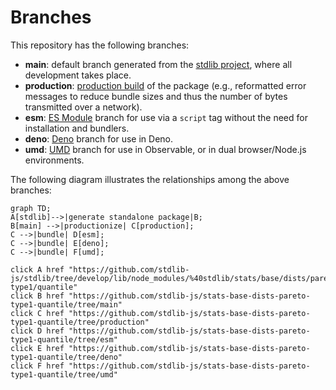 <!--

@license Apache-2.0

Copyright (c) 2022 The Stdlib Authors.

Licensed under the Apache License, Version 2.0 (the "License");
you may not use this file except in compliance with the License.
You may obtain a copy of the License at

    http://www.apache.org/licenses/LICENSE-2.0

Unless required by applicable law or agreed to in writing, software
distributed under the License is distributed on an "AS IS" BASIS,
WITHOUT WARRANTIES OR CONDITIONS OF ANY KIND, either express or implied.
See the License for the specific language governing permissions and
limitations under the License.

-->

# Branches

This repository has the following branches:

-   **main**: default branch generated from the [stdlib project][stdlib-url], where all development takes place.
-   **production**: [production build][production-url] of the package (e.g., reformatted error messages to reduce bundle sizes and thus the number of bytes transmitted over a network).
-   **esm**: [ES Module][esm-url] branch for use via a `script` tag without the need for installation and bundlers.
-   **deno**: [Deno][deno-url] branch for use in Deno.
-   **umd**: [UMD][umd-url] branch for use in Observable, or in dual browser/Node.js environments.

The following diagram illustrates the relationships among the above branches:

```mermaid
graph TD;
A[stdlib]-->|generate standalone package|B;
B[main] -->|productionize| C[production];
C -->|bundle| D[esm];
C -->|bundle| E[deno];
C -->|bundle| F[umd];

click A href "https://github.com/stdlib-js/stdlib/tree/develop/lib/node_modules/%40stdlib/stats/base/dists/pareto-type1/quantile"
click B href "https://github.com/stdlib-js/stats-base-dists-pareto-type1-quantile/tree/main"
click C href "https://github.com/stdlib-js/stats-base-dists-pareto-type1-quantile/tree/production"
click D href "https://github.com/stdlib-js/stats-base-dists-pareto-type1-quantile/tree/esm"
click E href "https://github.com/stdlib-js/stats-base-dists-pareto-type1-quantile/tree/deno"
click F href "https://github.com/stdlib-js/stats-base-dists-pareto-type1-quantile/tree/umd"
```

[stdlib-url]: https://github.com/stdlib-js/stdlib/tree/develop/lib/node_modules/%40stdlib/stats/base/dists/pareto-type1/quantile
[production-url]: https://github.com/stdlib-js/stats-base-dists-pareto-type1-quantile/tree/production
[deno-url]: https://github.com/stdlib-js/stats-base-dists-pareto-type1-quantile/tree/deno
[umd-url]: https://github.com/stdlib-js/stats-base-dists-pareto-type1-quantile/tree/umd
[esm-url]: https://github.com/stdlib-js/stats-base-dists-pareto-type1-quantile/tree/esm